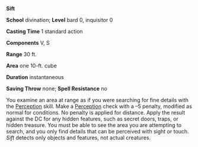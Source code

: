 **Sift**

**School** divination; **Level** bard 0, inquisitor 0

**Casting Time** 1 standard action

**Components** V, S

**Range** 30 ft.

**Area** one 10-ft. cube

**Duration** instantaneous

**Saving Throw** none; **Spell Resistance** no

You examine an area at range as if you were searching for fine details with the [Perception](../../skills/perception#_perception) skill. Make a [Perception](../../skills/perception#_perception) check with a –5 penalty, modified as normal for conditions. No penalty is applied for distance. Apply the result against the DC for any hidden features, such as secret doors, traps, or hidden treasure. You must be able to see the area you are attempting to search, and you only find details that can be perceived with sight or touch. _Sift_ detects only objects and features, not actual creatures.

